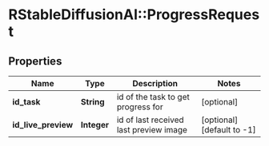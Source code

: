 # RStableDiffusionAI::ProgressRequest

## Properties
Name | Type | Description | Notes
------------ | ------------- | ------------- | -------------
**id_task** | **String** | id of the task to get progress for | [optional] 
**id_live_preview** | **Integer** | id of last received last preview image | [optional] [default to -1]

